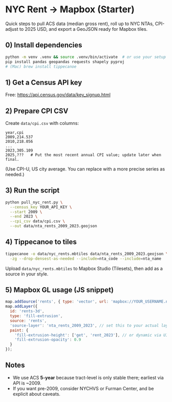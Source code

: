 # NYC Rent → Mapbox (Starter)
Quick steps to pull ACS data (median gross rent), roll up to NYC NTAs, CPI-adjust to 2025 USD, and export a GeoJSON ready for Mapbox tiles.

## 0) Install dependencies
```bash
python -m venv .venv && source .venv/bin/activate  # or use your setup
pip install pandas geopandas requests shapely pyproj
# (Mac) brew install tippecanoe
```

## 1) Get a Census API key
Free: https://api.census.gov/data/key_signup.html

## 2) Prepare CPI CSV
Create `data/cpi.csv` with columns:
```
year,cpi
2009,214.537
2010,218.056
...
2023,305.109
2025,???   # Put the most recent annual CPI value; update later when final.
```
(Use CPI-U, US city average. You can replace with a more precise series as needed.)

## 3) Run the script
```bash
python pull_nyc_rent.py \
  --census_key YOUR_API_KEY \
  --start 2009 \
  --end 2023 \
  --cpi_csv data/cpi.csv \
  --out data/nta_rents_2009_2023.geojson
```

## 4) Tippecanoe to tiles
```bash
tippecanoe -o data/nyc_rents.mbtiles data/nta_rents_2009_2023.geojson \
  -zg --drop-densest-as-needed --include=nta_code --include=nta_name
```

Upload `data/nyc_rents.mbtiles` to Mapbox Studio (Tilesets), then add as a source in your style.

## 5) Mapbox GL usage (JS snippet)
```js
map.addSource('rents', { type: 'vector', url: 'mapbox://YOUR_USERNAME.nyc_rents' });
map.addLayer({
  id: 'rents-3d',
  type: 'fill-extrusion',
  source: 'rents',
  'source-layer': 'nta_rents_2009_2023', // set this to your actual layer name
  paint: {
    'fill-extrusion-height': ['get', 'rent_2023'], // or dynamic via UI
    'fill-extrusion-opacity': 0.9
  }
});
```

## Notes
- We use ACS **5-year** because tract-level is only stable there; earliest via API is ~2009.
- If you want pre-2009, consider NYCHVS or Furman Center, and be explicit about caveats.
